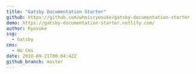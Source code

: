 ```yaml
---
title: "Gatsby Documentation Starter"
github: https://github.com/whoisryosuke/gatsby-documentation-starter
demo: https://gatsby-documentation-starter.netlify.com/
author: Ryosuke
ssg:
  - Gatsby
cms:
  - No Cms
date: 2018-09-21T00:04:42Z
github_branch: master
---
```

